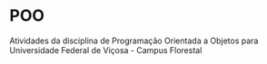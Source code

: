 # POO
Atividades da disciplina de Programação Orientada a Objetos para Universidade Federal de Viçosa - Campus Florestal

